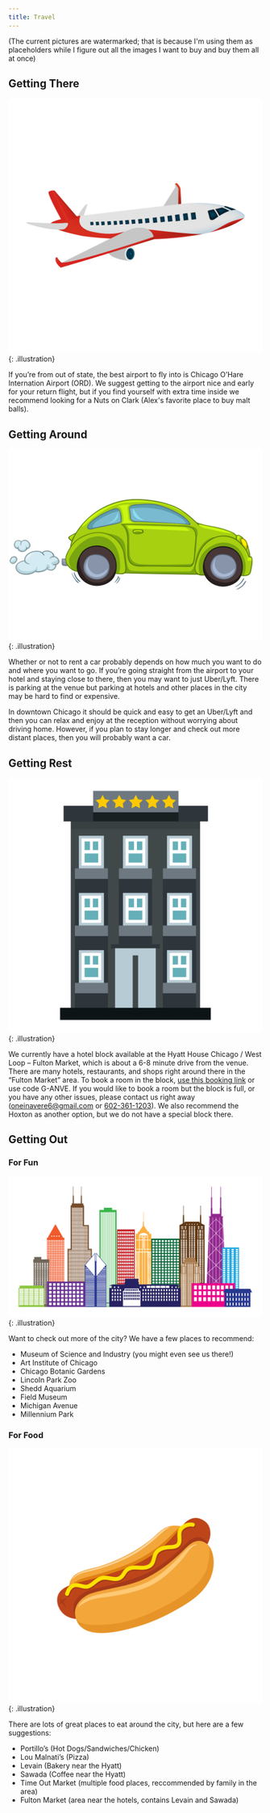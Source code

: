 ```yaml
---
title: Travel
---
```


(The current pictures are watermarked; that is because I'm using
them as placeholders while I figure out all the images I want to
buy and buy them all at once)

## Getting There

![An airplane](/assets/images/travel/airplane.png){: .illustration}

If you’re from out of state, the best airport to fly into is Chicago O’Hare Internation Airport (ORD).
We suggest getting to the airport nice and early for your return flight, but if you find yourself with extra time inside we recommend looking for a Nuts on Clark (Alex's favorite place to buy malt balls).

## Getting Around

![A car](/assets/images/travel/car.png){: .illustration}

Whether or not to rent a car probably depends on how much you want to do and where you want to go.
If you’re going straight from the airport to your hotel and staying close to there, then you may want to just Uber/Lyft.
There is parking at the venue but parking at hotels and other places in the city may be hard to find or expensive.

In downtown Chicago it should be quick and easy to get an Uber/Lyft and then you can relax and enjoy at the reception without worrying about driving home.
However, if you plan to stay longer and check out more distant places, then you will probably want a car.

## Getting Rest

![A hotel building](/assets/images/travel/hotel.png){: .illustration}

We currently have a hotel block available at the Hyatt House Chicago / West Loop – Fulton Market, which is about a 6-8 minute drive from the venue.
There are many hotels, restaurants, and shops right around there in the “Fulton Market” area.
To book a room in the block, [use this booking link](https://www.hyatt.com/shop/chixl?location=Hyatt%20House%20Chicago%20%2F%20West%20Loop-Fulton%20Market&checkinDate=2023-11-04&checkoutDate=2023-11-06&rooms=1&adults=1&kids=0&corp_id=g-anve#room-page-anchor) or use code G-ANVE.
If you would like to book a room but the block is full, or you have any other issues, please contact us right away ([oneinavere6@gmail.com](mailto:oneinavere6@gmail.com) or [602-361-1203](tel:6023611203)).
We also recommend the Hoxton as another option, but we do not have a special block there.

## Getting Out

### For Fun

![The Chicago skyline](/assets/images/travel/skyline_half.png){: .illustration}

Want to check out more of the city?
We have a few places to recommend:

* Museum of Science and Industry (you might even see us there!)
* Art Institute of Chicago
* Chicago Botanic Gardens
* Lincoln Park Zoo
* Shedd Aquarium
* Field Museum
* Michigan Avenue
* Millennium Park

### For Food

![A hotdog in a plain bun with mustard](/assets/images/travel/hotdog.png){: .illustration}

There are lots of great places to eat around the city, but here are a few suggestions:
* Portillo’s (Hot Dogs/Sandwiches/Chicken)
* Lou Malnati’s (Pizza)
* Levain (Bakery near the Hyatt)
* Sawada (Coffee near the Hyatt)
* Time Out Market (multiple food places, reccommended by family
  in the area)
* Fulton Market (area near the hotels, contains Levain and
  Sawada)
